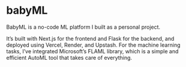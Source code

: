 # babyML
BabyML is a no-code ML platform I built as a personal project. 

It’s built with Next.js for the frontend and Flask for the backend, and deployed using Vercel, Render, and Upstash. For the machine learning tasks, I’ve integrated Microsoft’s FLAML library, which is a simple and efficient AutoML tool that takes care of everything.
